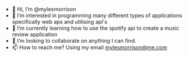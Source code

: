 - 👋 Hi, I’m @mylesmorrison
- 👀 I’m interested in programming many different types of applications specifically web aps and utilising api's
- 🌱 I’m currently learning how to use the spotify api to create a music review application
- 💞️ I’m looking to collaborate on anything I can find.
- 📫 How to reach me? Using my email mylesmorrison@me.com

<!---
mylesmorrison/mylesmorrison is a ✨ special ✨ repository because its `README.md` (this file) appears on your GitHub profile.
You can click the Preview link to take a look at your changes.
--->
